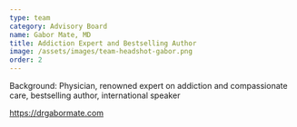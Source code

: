 ```yaml
---
type: team
category: Advisory Board
name: Gabor Mate, MD
title: Addiction Expert and Bestselling Author
image: /assets/images/team-headshot-gabor.png
order: 2
---
```


Background: Physician, renowned expert on addiction and compassionate care, bestselling author, international speaker

<https://drgabormate.com>